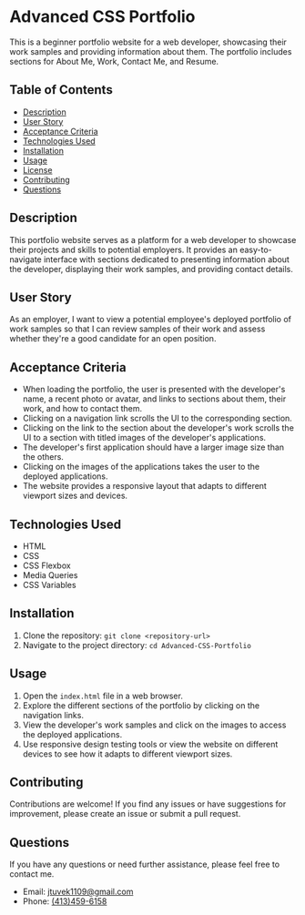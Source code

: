 # Advanced CSS Portfolio

This is a beginner portfolio website for a web developer, showcasing their work samples and providing information about them. The portfolio includes sections for About Me, Work, Contact Me, and Resume.

## Table of Contents

- [Description](#description)
- [User Story](#user-story)
- [Acceptance Criteria](#acceptance-criteria)
- [Technologies Used](#technologies-used)
- [Installation](#installation)
- [Usage](#usage)
- [License](#license)
- [Contributing](#contributing)
- [Questions](#questions)

## Description

This portfolio website serves as a platform for a web developer to showcase their projects and skills to potential employers. It provides an easy-to-navigate interface with sections dedicated to presenting information about the developer, displaying their work samples, and providing contact details.

## User Story

As an employer, I want to view a potential employee's deployed portfolio of work samples so that I can review samples of their work and assess whether they're a good candidate for an open position.

## Acceptance Criteria

- When loading the portfolio, the user is presented with the developer's name, a recent photo or avatar, and links to sections about them, their work, and how to contact them.
- Clicking on a navigation link scrolls the UI to the corresponding section.
- Clicking on the link to the section about the developer's work scrolls the UI to a section with titled images of the developer's applications.
- The developer's first application should have a larger image size than the others.
- Clicking on the images of the applications takes the user to the deployed applications.
- The website provides a responsive layout that adapts to different viewport sizes and devices.

## Technologies Used

- HTML
- CSS
- CSS Flexbox
- Media Queries
- CSS Variables

## Installation

1. Clone the repository: `git clone <repository-url>`
2. Navigate to the project directory: `cd Advanced-CSS-Portfolio`

## Usage

1. Open the `index.html` file in a web browser.
2. Explore the different sections of the portfolio by clicking on the navigation links.
3. View the developer's work samples and click on the images to access the deployed applications.
4. Use responsive design testing tools or view the website on different devices to see how it adapts to different viewport sizes.

## Contributing

Contributions are welcome! If you find any issues or have suggestions for improvement, please create an issue or submit a pull request.

## Questions

If you have any questions or need further assistance, please feel free to contact me.

- Email: [jtuvek1109@gmail.com](mailto:jtuvek1109@gmail.com)
- Phone: [(413)459-6158](Call:(413)459-6158)

